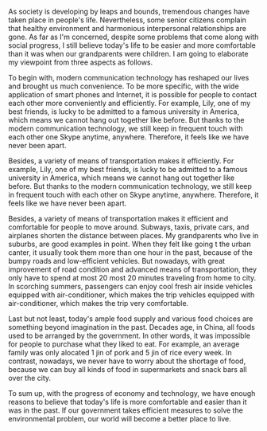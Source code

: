 As society is developing by leaps and bounds, tremendous changes have taken place in people's life. Nevertheless, some senior citizens complain that healthy environment and harmonious interpersonal relationships are gone. As far as I'm concerned, despite some problems that come along with social progress, I still believe today's life to be easier and more comfortable than it was when our grandparents were children. I am going to elaborate my viewpoint from three aspects as follows.

To begin with, modern communication technology has reshaped our lives and brought us much convenience. To be more specific, with the wide application of smart phones and Internet, it is possible for people to contact each other more conveniently and efficiently. For example, Lily, one of my best friends, is lucky to be admitted to a famous university in America, which means we cannot hang out together like before. But thanks to the modern communication technology, we still keep in frequent touch with each other one Skype anytime, anywhere. Therefore, it feels like we have never been apart.

Besides, a variety of means of transportation makes it efficiently. For example, Lily, one of my best friends, is lucky to be admitted to a famous university in America, which means we cannot hang out together like before. But thanks to the modern communication technology, we still keep in frequent touch with each other on Skype anytime, anywhere. Therefore, it feels like we have never been apart.

Besides, a variety of means of transportation makes it efficient and comfortable for people to move around. Subways, taxis, private cars, and airplanes shorten the distance between places. My grandparents who live in suburbs, are good examples in point. When they felt like going t the urban canter, it usually took them more than one hour in the past, because of the bumpy roads and low-efficient vehicles. But nowadays, with great improvement of road condition and advanced means of transportation, they only have to spend at most 20 most 20 minutes traveling from home to city. In scorching summers, passengers can enjoy cool fresh air inside vehicles equipped with air-conditioner, which makes the trip vehicles equipped with air-conditioner, which makes the trip very comfortable.

Last but not least, today's ample food supply and various food choices are something beyond imagination in the past. Decades age, in China, all foods used to be arranged by the government. In other words, it was impossible for people to purchase what they liked to eat. For example, an average family was only alocated 1 jin of pork and 5 jin of rice every week. In contrast, nowadays, we never have to worry about the shortage of food, because we can buy all kinds of food in supermarkets and  snack bars all over the city.

To sum up, with the progress of economy and technology, we have enough reasons to believe that today's life is more comfortable and easier than it was in the past. If our government takes efficient measures to solve the environmental problem, our world will become a better place to live.